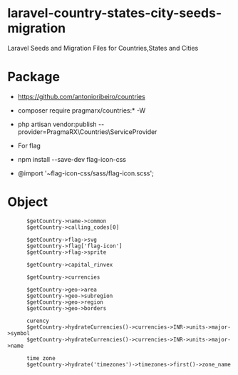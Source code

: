 # laravel-country-states-city-seeds-migration
Laravel Seeds and Migration Files for Countries,States and Cities

# Package 

* https://github.com/antonioribeiro/countries
* composer require pragmarx/countries:*  -W

* php artisan vendor:publish --provider=PragmaRX\\Countries\\ServiceProvider

* For flag 
* npm install --save-dev flag-icon-css
* @import '~flag-icon-css/sass/flag-icon.scss';
# Object 

          $getCountry->name->common
          $getCountry->calling_codes[0]

          $getCountry->flag->svg
          $getCountry->flag['flag-icon']
          $getCountry->flag->sprite

          $getCountry->capital_rinvex 

          $getCountry->currencies

          $getCountry->geo->area 
          $getCountry->geo->subregion
          $getCountry->geo->region
          $getCountry->geo->borders

          curency
          $getCountry->hydrateCurrencies()->currencies->INR->units->major->symbol 
          $getCountry->hydrateCurrencies()->currencies->INR->units->major->name

          time zone
          $getCountry->hydrate('timezones')->timezones->first()->zone_name

